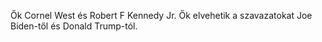 Ők Cornel West és Robert F Kennedy Jr. Ők elvehetik a szavazatokat Joe Biden-től és Donald Trump-tól.
